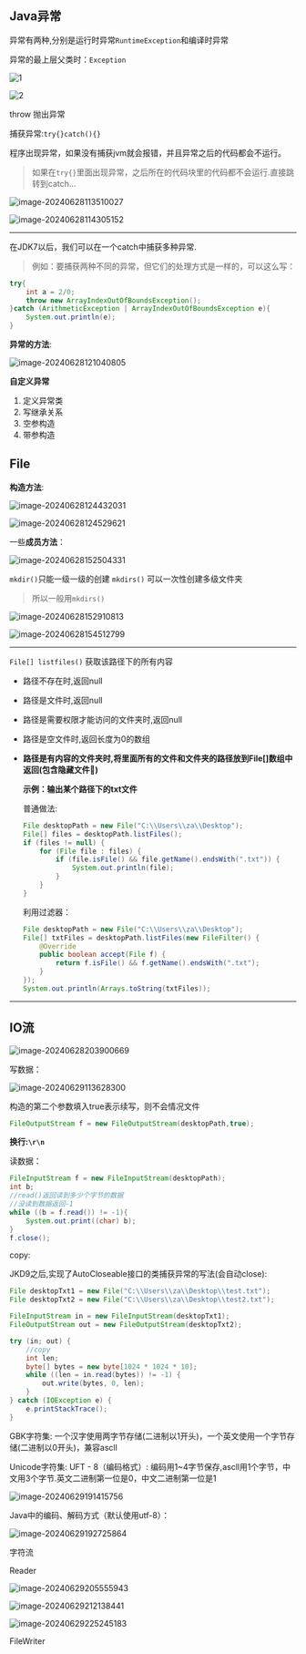 

## Java异常



异常有两种,分别是运行时异常`RuntimeException`和编译时异常

 异常的最上层父类时：`Exception`

![1](README.assets/1.png)

![2](README.assets/2.png)

throw 抛出异常

捕获异常:`try{}catch(){}`

程序出现异常，如果没有捕获jvm就会报错，并且异常之后的代码都会不运行。

> 如果在`try{}`里面出现异常，之后所在的代码块里的代码都不会运行.直接跳转到catch...





![image-20240628113510027](README.assets/image-20240628113510027.png)

![image-20240628114305152](README.assets/image-20240628114305152.png)

---



在JDK7以后，我们可以在一个catch中捕获多种异常.

> 例如：要捕获两种不同的异常，但它们的处理方式是一样的，可以这么写：

```java
try{
    int a = 2/0;
    throw new ArrayIndexOutOfBoundsException();
}catch (ArithmeticException | ArrayIndexOutOfBoundsException e){
    System.out.println(e);
}
```

__异常的方法__:

![image-20240628121040805](README.assets/image-20240628121040805.png)

**自定义异常**

1. 定义异常类
2. 写继承关系
3. 空参构造
4. 带参构造





## File

**构造方法**:

![image-20240628124432031](README.assets/image-20240628124432031.png)

 ![image-20240628124529621](README.assets/image-20240628124529621.png)

一些**成员方法**：

![image-20240628152504331](README.assets/image-20240628152504331.png)

`mkdir()`只能一级一级的创建
`mkdirs()` 可以一次性创建多级文件夹

> 所以一般用`mkdirs()`

![image-20240628152910813](README.assets/image-20240628152910813.png)

![image-20240628154512799](README.assets/image-20240628154512799.png)

---



`File[] listfiles()` 获取该路径下的所有内容

* 路径不存在时,返回null

* 路径是文件时,返回null

* 路径是需要权限才能访问的文件夹时,返回null

* 路径是空文件时,返回长度为0的数组

* **路径是有内容的文件夹时,将里面所有的文件和文件夹的路径放到File[]数组中返回(包含隐藏文件🫣)**

  
  

  **示例：输出某个路径下的txt文件**

  普通做法:

  ```java
  File desktopPath = new File("C:\\Users\\za\\Desktop");
  File[] files = desktopPath.listFiles();
  if (files != null) {
      for (File file : files) {
          if (file.isFile() && file.getName().endsWith(".txt")) {
              System.out.println(file);
          }
      }
  }
  ```
  
  利用过滤器：
  
  ```java
  File desktopPath = new File("C:\\Users\\za\\Desktop");
  File[] txtFiles = desktopPath.listFiles(new FileFilter() {
      @Override
      public boolean accept(File f) {
          return f.isFile() && f.getName().endsWith(".txt");
      }
  });
  System.out.println(Arrays.toString(txtFiles));
  ```

---





## IO流



![image-20240628203900669](README.assets/image-20240628203900669.png)



写数据：



![image-20240629113628300](README.assets/image-20240629113628300.png)

构造的第二个参数填入true表示续写，则不会情况文件

```java
FileOutputStream f = new FileOutputStream(desktopPath,true);
```

__换行:`\r\n`__



读数据：

```java
FileInputStream f = new FileInputStream(desktopPath);
int b;
//read()返回读到多少个字节的数据
//没读到数据返回-1
while ((b = f.read()) != -1){
	System.out.print((char) b);
}
f.close();
```

copy:

JKD9之后,实现了AutoCloseable接口的类捕获异常的写法(会自动close):

```java
File desktopTxt1 = new File("C:\\Users\\za\\Desktop\\test.txt");
File desktopTxt2 = new File("C:\\Users\\za\\Desktop\\test2.txt");

FileInputStream in = new FileInputStream(desktopTxt1);
FileOutputStream out = new FileOutputStream(desktopTxt2);

try (in; out) {
    //copy
    int len;
    byte[] bytes = new byte[1024 * 1024 * 10];
    while ((len = in.read(bytes)) != -1) {
        out.write(bytes, 0, len);
    }
} catch (IOException e) {
    e.printStackTrace();
}
```



GBK字符集:
一个汉字使用两字节存储(二进制以1开头)，一个英文使用一个字节存储(二进制以0开头)，兼容ascll

Unicode字符集:
UFT - 8（编码格式）: 编码用1~4字节保存,ascll用1个字节，中文用3个字节.英文二进制第一位是0，中文二进制第一位是1

![image-20240629191415756](README.assets/image-20240629191415756.png)

Java中的编码、解码方式（默认使用utf-8）：

![image-20240629192725864](README.assets/image-20240629192725864.png)

字符流

Reader

![image-20240629205555943](README.assets/image-20240629205555943.png)

![image-20240629212138441](README.assets/image-20240629212138441.png)



![image-20240629225245183](README.assets/image-20240629225245183.png)



FileWriter

